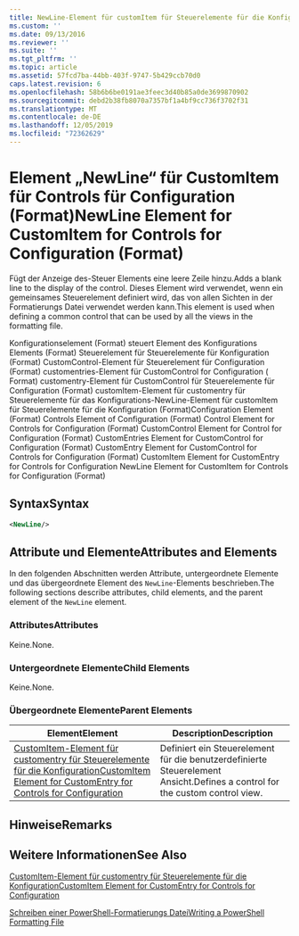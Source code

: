 ```yaml
---
title: NewLine-Element für customItem für Steuerelemente für die Konfiguration (Format) | Microsoft-Dokumentation
ms.custom: ''
ms.date: 09/13/2016
ms.reviewer: ''
ms.suite: ''
ms.tgt_pltfrm: ''
ms.topic: article
ms.assetid: 57fcd7ba-44bb-403f-9747-5b429ccb70d0
caps.latest.revision: 6
ms.openlocfilehash: 58b6b6be0191ae3feec3d40b85a0de3699870902
ms.sourcegitcommit: debd2b38fb8070a7357bf1a4bf9cc736f3702f31
ms.translationtype: MT
ms.contentlocale: de-DE
ms.lasthandoff: 12/05/2019
ms.locfileid: "72362629"
---
```

# <a name="newline-element-for-customitem-for-controls-for-configuration-format"></a><span data-ttu-id="7bfd6-102">Element „NewLine“ für CustomItem für Controls für Configuration (Format)</span><span class="sxs-lookup"><span data-stu-id="7bfd6-102">NewLine Element for CustomItem for Controls for Configuration (Format)</span></span>

<span data-ttu-id="7bfd6-103">Fügt der Anzeige des-Steuer Elements eine leere Zeile hinzu.</span><span class="sxs-lookup"><span data-stu-id="7bfd6-103">Adds a blank line to the display of the control.</span></span> <span data-ttu-id="7bfd6-104">Dieses Element wird verwendet, wenn ein gemeinsames Steuerelement definiert wird, das von allen Sichten in der Formatierungs Datei verwendet werden kann.</span><span class="sxs-lookup"><span data-stu-id="7bfd6-104">This element is used when defining a common control that can be used by all the views in the formatting file.</span></span>

<span data-ttu-id="7bfd6-105">Konfigurationselement (Format) steuert Element des Konfigurations Elements (Format) Steuerelement für Steuerelemente für Konfiguration (Format) CustomControl-Element für Steuerelement für Configuration (Format) customentries-Element für CustomControl for Configuration ( Format) customentry-Element für CustomControl für Steuerelemente für Configuration (Format) customItem-Element für customentry für Steuerelemente für das Konfigurations-NewLine-Element für customItem für Steuerelemente für die Konfiguration (Format)</span><span class="sxs-lookup"><span data-stu-id="7bfd6-105">Configuration Element (Format) Controls Element of Configuration (Format) Control Element for Controls for Configuration (Format) CustomControl Element for Control for Configuration (Format) CustomEntries Element for CustomControl for Configuration (Format) CustomEntry Element for CustomControl for Controls for Configuration (Format) CustomItem Element for CustomEntry for Controls for Configuration NewLine Element for CustomItem for Controls for Configuration (Format)</span></span>

## <a name="syntax"></a><span data-ttu-id="7bfd6-106">Syntax</span><span class="sxs-lookup"><span data-stu-id="7bfd6-106">Syntax</span></span>

```xml
<NewLine/>
```

## <a name="attributes-and-elements"></a><span data-ttu-id="7bfd6-107">Attribute und Elemente</span><span class="sxs-lookup"><span data-stu-id="7bfd6-107">Attributes and Elements</span></span>

<span data-ttu-id="7bfd6-108">In den folgenden Abschnitten werden Attribute, untergeordnete Elemente und das übergeordnete Element des `NewLine`-Elements beschrieben.</span><span class="sxs-lookup"><span data-stu-id="7bfd6-108">The following sections describe attributes, child elements, and the parent element of the `NewLine` element.</span></span>

### <a name="attributes"></a><span data-ttu-id="7bfd6-109">Attributes</span><span class="sxs-lookup"><span data-stu-id="7bfd6-109">Attributes</span></span>

<span data-ttu-id="7bfd6-110">Keine.</span><span class="sxs-lookup"><span data-stu-id="7bfd6-110">None.</span></span>

### <a name="child-elements"></a><span data-ttu-id="7bfd6-111">Untergeordnete Elemente</span><span class="sxs-lookup"><span data-stu-id="7bfd6-111">Child Elements</span></span>

<span data-ttu-id="7bfd6-112">Keine.</span><span class="sxs-lookup"><span data-stu-id="7bfd6-112">None.</span></span>

### <a name="parent-elements"></a><span data-ttu-id="7bfd6-113">Übergeordnete Elemente</span><span class="sxs-lookup"><span data-stu-id="7bfd6-113">Parent Elements</span></span>

|<span data-ttu-id="7bfd6-114">Element</span><span class="sxs-lookup"><span data-stu-id="7bfd6-114">Element</span></span>|<span data-ttu-id="7bfd6-115">Description</span><span class="sxs-lookup"><span data-stu-id="7bfd6-115">Description</span></span>|
|-------------|-----------------|
|[<span data-ttu-id="7bfd6-116">CustomItem-Element für customentry für Steuerelemente für die Konfiguration</span><span class="sxs-lookup"><span data-stu-id="7bfd6-116">CustomItem Element for CustomEntry for Controls for Configuration</span></span>](./customitem-element-for-customentry-for-controls-for-configuration-format.md)|<span data-ttu-id="7bfd6-117">Definiert ein Steuerelement für die benutzerdefinierte Steuerelement Ansicht.</span><span class="sxs-lookup"><span data-stu-id="7bfd6-117">Defines a control for the custom control view.</span></span>|

## <a name="remarks"></a><span data-ttu-id="7bfd6-118">Hinweise</span><span class="sxs-lookup"><span data-stu-id="7bfd6-118">Remarks</span></span>

## <a name="see-also"></a><span data-ttu-id="7bfd6-119">Weitere Informationen</span><span class="sxs-lookup"><span data-stu-id="7bfd6-119">See Also</span></span>

[<span data-ttu-id="7bfd6-120">CustomItem-Element für customentry für Steuerelemente für die Konfiguration</span><span class="sxs-lookup"><span data-stu-id="7bfd6-120">CustomItem Element for CustomEntry for Controls for Configuration</span></span>](./customitem-element-for-customentry-for-controls-for-configuration-format.md)

[<span data-ttu-id="7bfd6-121">Schreiben einer PowerShell-Formatierungs Datei</span><span class="sxs-lookup"><span data-stu-id="7bfd6-121">Writing a PowerShell Formatting File</span></span>](./writing-a-powershell-formatting-file.md)
